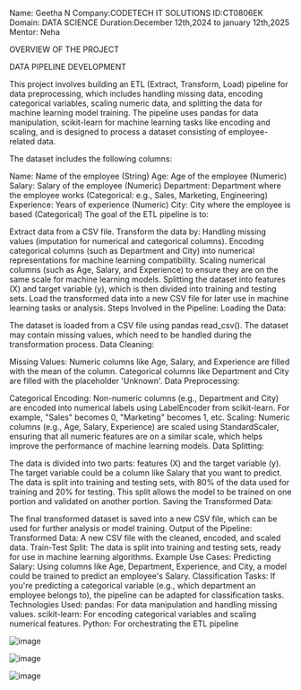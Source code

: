 Name: Geetha N 
Company:CODETECH IT SOLUTIONS 
ID:CT0806EK 
Domain: DATA SCIENCE 
Duration:December 12th,2024 to january 12th,2025 
Mentor: Neha

OVERVIEW OF THE PROJECT

DATA PIPELINE DEVELOPMENT

This project involves building an ETL (Extract, Transform, Load) pipeline for data preprocessing, which includes handling missing data, encoding categorical variables, scaling numeric data, and splitting the data for machine learning model training. The pipeline uses pandas for data manipulation, scikit-learn for machine learning tasks like encoding and scaling, and is designed to process a dataset consisting of employee-related data.

The dataset includes the following columns:

Name: Name of the employee (String)
Age: Age of the employee (Numeric)
Salary: Salary of the employee (Numeric)
Department: Department where the employee works (Categorical: e.g., Sales, Marketing, Engineering)
Experience: Years of experience (Numeric)
City: City where the employee is based (Categorical)
The goal of the ETL pipeline is to:

Extract data from a CSV file.
Transform the data by:
Handling missing values (imputation for numerical and categorical columns).
Encoding categorical columns (such as Department and City) into numerical representations for machine learning compatibility.
Scaling numerical columns (such as Age, Salary, and Experience) to ensure they are on the same scale for machine learning models.
Splitting the dataset into features (X) and target variable (y), which is then divided into training and testing sets.
Load the transformed data into a new CSV file for later use in machine learning tasks or analysis.
Steps Involved in the Pipeline:
Loading the Data:

The dataset is loaded from a CSV file using pandas read_csv().
The dataset may contain missing values, which need to be handled during the transformation process.
Data Cleaning:

Missing Values: Numeric columns like Age, Salary, and Experience are filled with the mean of the column. Categorical columns like Department and City are filled with the placeholder 'Unknown'.
Data Preprocessing:

Categorical Encoding: Non-numeric columns (e.g., Department and City) are encoded into numerical labels using LabelEncoder from scikit-learn. For example, "Sales" becomes 0, "Marketing" becomes 1, etc.
Scaling: Numeric columns (e.g., Age, Salary, Experience) are scaled using StandardScaler, ensuring that all numeric features are on a similar scale, which helps improve the performance of machine learning models.
Data Splitting:

The data is divided into two parts: features (X) and the target variable (y). The target variable could be a column like Salary that you want to predict.
The data is split into training and testing sets, with 80% of the data used for training and 20% for testing. This split allows the model to be trained on one portion and validated on another portion.
Saving the Transformed Data:

The final transformed dataset is saved into a new CSV file, which can be used for further analysis or model training.
Output of the Pipeline:
Transformed Data: A new CSV file with the cleaned, encoded, and scaled data.
Train-Test Split: The data is split into training and testing sets, ready for use in machine learning algorithms.
Example Use Cases:
Predicting Salary: Using columns like Age, Department, Experience, and City, a model could be trained to predict an employee's Salary.
Classification Tasks: If you're predicting a categorical variable (e.g., which department an employee belongs to), the pipeline can be adapted for classification tasks.
Technologies Used:
pandas: For data manipulation and handling missing values.
scikit-learn: For encoding categorical variables and scaling numerical features.
Python: For orchestrating the ETL pipeline


![image](https://github.com/user-attachments/assets/3bdb699d-3387-4c87-bb06-9946c0311f65)

![image](https://github.com/user-attachments/assets/5154cc13-3a5d-4175-95d7-71a04e6d0996)

![image](https://github.com/user-attachments/assets/f797265a-6409-4f1c-a6aa-c8e18844b23d)




